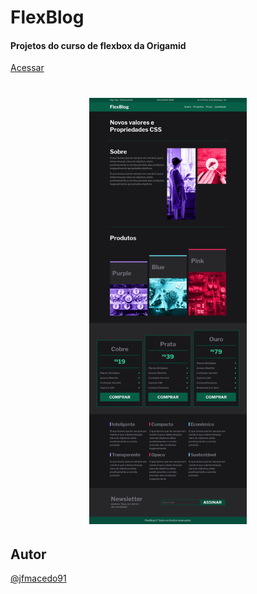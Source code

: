 # FlexBlog

#### Projetos do curso de flexbox da Origamid

[Acessar](https://jfmacedo91.github.io/flexblog-origamid/)

<h1 align="center">
	<img width="50%" src=".github/print.png" />
</h1>

## Autor

[@jfmacedo91](https://www.linkedin.com/in/jfmacedo91/)